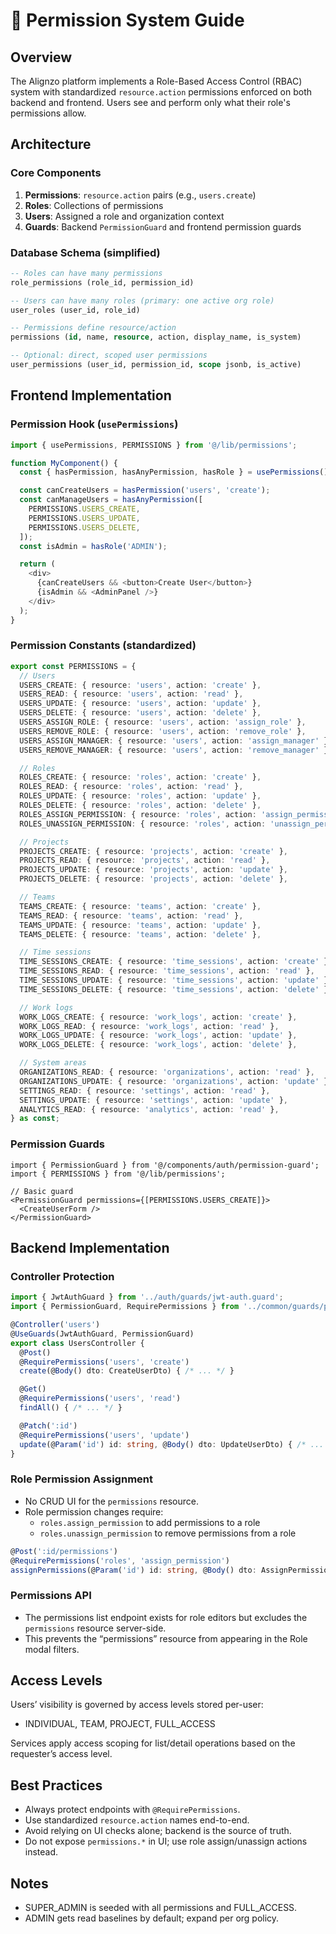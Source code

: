 # 🔐 Permission System Guide

## Overview

The Alignzo platform implements a Role-Based Access Control (RBAC) system with standardized `resource.action` permissions enforced on both backend and frontend. Users see and perform only what their role's permissions allow.

## Architecture

### Core Components

1. **Permissions**: `resource.action` pairs (e.g., `users.create`)
2. **Roles**: Collections of permissions
3. **Users**: Assigned a role and organization context
4. **Guards**: Backend `PermissionGuard` and frontend permission guards

### Database Schema (simplified)

```sql
-- Roles can have many permissions
role_permissions (role_id, permission_id)

-- Users can have many roles (primary: one active org role)
user_roles (user_id, role_id)

-- Permissions define resource/action
permissions (id, name, resource, action, display_name, is_system)

-- Optional: direct, scoped user permissions
user_permissions (user_id, permission_id, scope jsonb, is_active)
```

## Frontend Implementation

### Permission Hook (`usePermissions`)

```typescript
import { usePermissions, PERMISSIONS } from '@/lib/permissions';

function MyComponent() {
  const { hasPermission, hasAnyPermission, hasRole } = usePermissions();

  const canCreateUsers = hasPermission('users', 'create');
  const canManageUsers = hasAnyPermission([
    PERMISSIONS.USERS_CREATE,
    PERMISSIONS.USERS_UPDATE,
    PERMISSIONS.USERS_DELETE,
  ]);
  const isAdmin = hasRole('ADMIN');

  return (
    <div>
      {canCreateUsers && <button>Create User</button>}
      {isAdmin && <AdminPanel />}
    </div>
  );
}
```

### Permission Constants (standardized)

```typescript
export const PERMISSIONS = {
  // Users
  USERS_CREATE: { resource: 'users', action: 'create' },
  USERS_READ: { resource: 'users', action: 'read' },
  USERS_UPDATE: { resource: 'users', action: 'update' },
  USERS_DELETE: { resource: 'users', action: 'delete' },
  USERS_ASSIGN_ROLE: { resource: 'users', action: 'assign_role' },
  USERS_REMOVE_ROLE: { resource: 'users', action: 'remove_role' },
  USERS_ASSIGN_MANAGER: { resource: 'users', action: 'assign_manager' },
  USERS_REMOVE_MANAGER: { resource: 'users', action: 'remove_manager' },

  // Roles
  ROLES_CREATE: { resource: 'roles', action: 'create' },
  ROLES_READ: { resource: 'roles', action: 'read' },
  ROLES_UPDATE: { resource: 'roles', action: 'update' },
  ROLES_DELETE: { resource: 'roles', action: 'delete' },
  ROLES_ASSIGN_PERMISSION: { resource: 'roles', action: 'assign_permission' },
  ROLES_UNASSIGN_PERMISSION: { resource: 'roles', action: 'unassign_permission' },

  // Projects
  PROJECTS_CREATE: { resource: 'projects', action: 'create' },
  PROJECTS_READ: { resource: 'projects', action: 'read' },
  PROJECTS_UPDATE: { resource: 'projects', action: 'update' },
  PROJECTS_DELETE: { resource: 'projects', action: 'delete' },

  // Teams
  TEAMS_CREATE: { resource: 'teams', action: 'create' },
  TEAMS_READ: { resource: 'teams', action: 'read' },
  TEAMS_UPDATE: { resource: 'teams', action: 'update' },
  TEAMS_DELETE: { resource: 'teams', action: 'delete' },

  // Time sessions
  TIME_SESSIONS_CREATE: { resource: 'time_sessions', action: 'create' },
  TIME_SESSIONS_READ: { resource: 'time_sessions', action: 'read' },
  TIME_SESSIONS_UPDATE: { resource: 'time_sessions', action: 'update' },
  TIME_SESSIONS_DELETE: { resource: 'time_sessions', action: 'delete' },

  // Work logs
  WORK_LOGS_CREATE: { resource: 'work_logs', action: 'create' },
  WORK_LOGS_READ: { resource: 'work_logs', action: 'read' },
  WORK_LOGS_UPDATE: { resource: 'work_logs', action: 'update' },
  WORK_LOGS_DELETE: { resource: 'work_logs', action: 'delete' },

  // System areas
  ORGANIZATIONS_READ: { resource: 'organizations', action: 'read' },
  ORGANIZATIONS_UPDATE: { resource: 'organizations', action: 'update' },
  SETTINGS_READ: { resource: 'settings', action: 'read' },
  SETTINGS_UPDATE: { resource: 'settings', action: 'update' },
  ANALYTICS_READ: { resource: 'analytics', action: 'read' },
} as const;
```

### Permission Guards

```tsx
import { PermissionGuard } from '@/components/auth/permission-guard';
import { PERMISSIONS } from '@/lib/permissions';

// Basic guard
<PermissionGuard permissions={[PERMISSIONS.USERS_CREATE]}>
  <CreateUserForm />
</PermissionGuard>
```

## Backend Implementation

### Controller Protection

```typescript
import { JwtAuthGuard } from '../auth/guards/jwt-auth.guard';
import { PermissionGuard, RequirePermissions } from '../common/guards/permission.guard';

@Controller('users')
@UseGuards(JwtAuthGuard, PermissionGuard)
export class UsersController {
  @Post()
  @RequirePermissions('users', 'create')
  create(@Body() dto: CreateUserDto) { /* ... */ }

  @Get()
  @RequirePermissions('users', 'read')
  findAll() { /* ... */ }

  @Patch(':id')
  @RequirePermissions('users', 'update')
  update(@Param('id') id: string, @Body() dto: UpdateUserDto) { /* ... */ }
}
```

### Role Permission Assignment

- No CRUD UI for the `permissions` resource.
- Role permission changes require:
  - `roles.assign_permission` to add permissions to a role
  - `roles.unassign_permission` to remove permissions from a role

```typescript
@Post(':id/permissions')
@RequirePermissions('roles', 'assign_permission')
assignPermissions(@Param('id') id: string, @Body() dto: AssignPermissionsDto) { /* ... */ }
```

### Permissions API

- The permissions list endpoint exists for role editors but excludes the `permissions` resource server-side.
- This prevents the “permissions” resource from appearing in the Role modal filters.

## Access Levels

Users’ visibility is governed by access levels stored per-user:
- INDIVIDUAL, TEAM, PROJECT, FULL_ACCESS

Services apply access scoping for list/detail operations based on the requester’s access level.

## Best Practices

- Always protect endpoints with `@RequirePermissions`.
- Use standardized `resource.action` names end-to-end.
- Avoid relying on UI checks alone; backend is the source of truth.
- Do not expose `permissions.*` in UI; use role assign/unassign actions instead.

## Notes

- SUPER_ADMIN is seeded with all permissions and FULL_ACCESS.
- ADMIN gets read baselines by default; expand per org policy. 